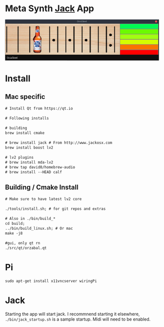 # Meta Synth [Jack](http://jackaudio.org/) App

![Main View](https://raw.githubusercontent.com/chuckfairy/OrzaSteel/master/screenshots/orzasteel_20180925.png)


# Install


## Mac specific

```shell
# Install Qt from https://qt.io

# Following installs

# building
brew install cmake

# brew install jack # From http://www.jackosx.com
brew install boost lv2

# lv2 plugins
# brew install mda-lv2
# brew tap david0/homebrew-audio
# brew install --HEAD calf
```


## Building / Cmake Install

```shell
# Make sure to have latest lv2 core

./tools/install.sh; # for git repos and extras

# Also in ./bin/build_*
cd build;
../bin/build_linux.sh; # Or mac
make -j8

#gui, only qt rn
./src/qt/orzabal.qt
```


# Pi

```shell
sudo apt-get install x11vncserver wiringPi
```


# Jack

Starting the app will start jack. I recommnend starting it elsewhere, `./bin/jack_startup.sh` is a sample startup. Midi will need to be enabled.
